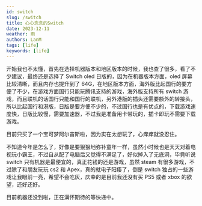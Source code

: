 ```yaml
---
id: switch
slug: /switch
title: 心心念念的Switch
date: 2023-12-11
weather: 雨
authors: LanM
tags: [life]
keywords: [life]
---
```


开始我也不太懂，首先在选择机器版本和地区版本的时候，我也查了很多，看了不少建议，最终还是选择了 Switch oled 日版的，因为在机器版本方面，oled 屏幕比较清晰，而且内存也提升到了 64G，在地区版本方面，海外版比起国行的要方便了不少，在游戏方面国行只能玩腾讯支持的游戏，海外版支持所有 switch 游戏，而且联机的话国行只能和国行的联机，另外港版的插头还需要额外的转接头，所以比起国行和港版，日版是要方便不少的，不过国行也是有优点的，下载游戏速度快，日版比较慢，需要加速器，不过我是准备用卡带玩的，插卡即玩不需要下载游戏。

目前只买了一个宝可梦阿尔宙斯啦，因为实在太想玩了，心痒痒就没忍住。

不知道今年是怎么了，好像是要狠狠地弥补童年一样，虽然小时候也是天天对着电视玩小霸王，不过自从配了电脑后又觉得不满足了，好似掉入了无底洞，毕竟听说 switch 只有机器是最便宜的，真正花钱的还是游戏，虽然 steam 有很多游戏，不过除了和朋友玩玩 cs2 和 Apex，真的就电子阳痿了，倒是 switch 独占的一些游戏让我眼前一亮，希望不会吃灰，庆幸的是目前我还没有买 PS5 或者 xbox 的欲望，还好还好。

目前机器还没到啦，正在满怀期待的等快递中。
